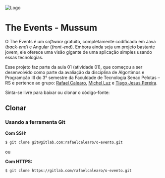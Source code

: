![Logo](https://image.ibb.co/hk8X9c/projeto_02.png)

# The Events - Mussum

O The Events é um *software* gratuito, completamente codificado em Java 
(*back-end*) e Angular (*front-end*). Embora ainda seja um projeto bastante 
jovem, ele oferece uma visão gigante de uma aplicação simples usando essas 
tecnologias. 

Esse projeto faz parte da aula 01 (atividade 01), que começou a ser desenvolvido 
como parte da avaliação da disciplina de Algortimos e Programção III do 
3° semestre da Faculdade de Tecnologia Senac Pelotas – RS e pertence ao 
grupo: [Rafael Calearo](https://gitlab.com/rafaelcalearo), [Michel Luz](https://gitlab.com/mortalis) 
e [Tiago Jesus Pereira](https://gitlab.com/sgtjesus).

Sinta-se livre para baixar ou clonar o código-fonte:

## Clonar

### Usando a ferramenta Git

**Com SSH:**

```bash
$ git clone git@gitlab.com:rafaelcalearo/o-evento.git
```

ou 

**Com HTTPS:**

```bash
$ git clone https://gitlab.com/rafaelcalearo/o-evento.git
```
